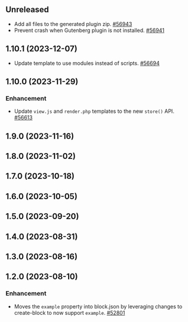 <!-- Learn how to maintain this file at https://github.com/WordPress/gutenberg/tree/HEAD/packages#maintaining-changelogs. -->

## Unreleased

-   Add all files to the generated plugin zip. [#56943](https://github.com/WordPress/gutenberg/pull/56943)
-   Prevent crash when Gutenberg plugin is not installed. [#56941](https://github.com/WordPress/gutenberg/pull/56941)

## 1.10.1 (2023-12-07)

-   Update template to use modules instead of scripts. [#56694](https://github.com/WordPress/gutenberg/pull/56694)

## 1.10.0 (2023-11-29)

### Enhancement

-   Update `view.js` and `render.php` templates to the new `store()` API. [#56613](https://github.com/WordPress/gutenberg/pull/56613)

## 1.9.0 (2023-11-16)

## 1.8.0 (2023-11-02)

## 1.7.0 (2023-10-18)

## 1.6.0 (2023-10-05)

## 1.5.0 (2023-09-20)

## 1.4.0 (2023-08-31)

## 1.3.0 (2023-08-16)

## 1.2.0 (2023-08-10)

### Enhancement

-   Moves the `example` property into block.json by leveraging changes to create-block to now support `example`. [#52801](https://github.com/WordPress/gutenberg/pull/52801)
